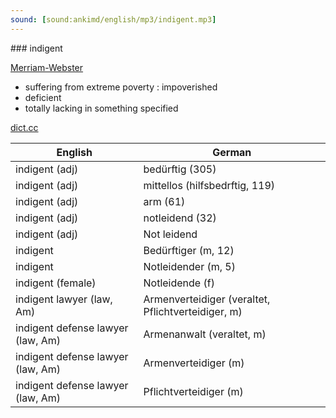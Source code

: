 ```yaml
---
sound: [sound:ankimd/english/mp3/indigent.mp3]
---
```


\### indigent

[Merriam-Webster](https://www.merriam-webster.com/dictionary/indigent)

- suffering from extreme poverty : impoverished
- deficient
- totally lacking in something specified

[dict.cc](https://www.dict.cc/indigent)

| English        | German       |
| -------------- | ------------ |
| indigent (adj) | bedürftig (305) |
| indigent (adj) | mittellos (hilfsbedrftig, 119) |
| indigent (adj) | arm (61) |
| indigent (adj) | notleidend (32) |
| indigent (adj) | Not leidend |
| indigent | Bedürftiger (m, 12) |
| indigent | Notleidender (m, 5) |
| indigent (female) | Notleidende (f) |
| indigent lawyer (law, Am) | Armenverteidiger (veraltet, Pflichtverteidiger, m) |
| indigent defense lawyer (law, Am) | Armenanwalt (veraltet, m) |
| indigent defense lawyer (law, Am) | Armenverteidiger (m) |
| indigent defense lawyer (law, Am) | Pflichtverteidiger (m) |
